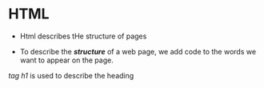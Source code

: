 # HTML

- Html  describes tHe structure of pages

- To describe the ***structure*** of a web page, we add code to the words we want to appear on the page.
 
 *tag h1* is used to describe the heading
